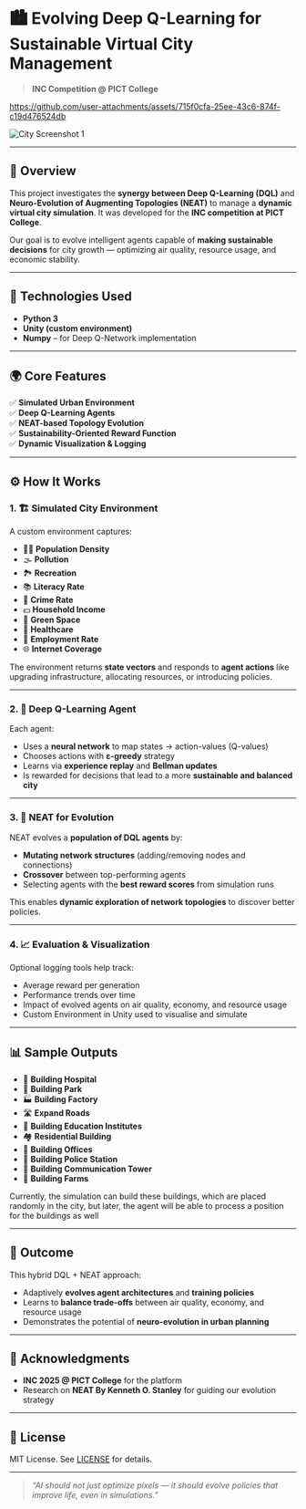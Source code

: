 # 🏙️ Evolving Deep Q-Learning for Sustainable Virtual City Management  
> **INC Competition @ PICT College**



https://github.com/user-attachments/assets/715f0cfa-25ee-43c6-874f-c19d476524db


![City Screenshot 1](https://github.com/user-attachments/assets/774b8fbc-e6a4-4d28-9e7a-2f16df34991a)

---

## 📘 Overview

This project investigates the **synergy between Deep Q-Learning (DQL)** and **Neuro-Evolution of Augmenting Topologies (NEAT)** to manage a **dynamic virtual city simulation**. It was developed for the **INC competition at PICT College**.

Our goal is to evolve intelligent agents capable of **making sustainable decisions** for city growth — optimizing air quality, resource usage, and economic stability.

---

## 🧠 Technologies Used

- **Python 3**
- **Unity (custom environment)**
- **Numpy** – for Deep Q-Network implementation

---

## 🌍 Core Features

✅ **Simulated Urban Environment**  
✅ **Deep Q-Learning Agents**  
✅ **NEAT-based Topology Evolution**  
✅ **Sustainability-Oriented Reward Function**  
✅ **Dynamic Visualization & Logging**

---

## ⚙️ How It Works

### 1. 🏗️ Simulated City Environment

A custom environment captures:
* 🧍‍♂️ **Population Density**
* 🌫️ **Pollution**
* 🏞️ **Recreation**
* 📚 **Literacy Rate**
* 🚓 **Crime Rate**
* 💵 **Household Income**
* 🌳 **Green Space**
* 🏥 **Healthcare**
* 💼 **Employment Rate**
* 🌐 **Internet Coverage**


The environment returns **state vectors** and responds to **agent actions** like upgrading infrastructure, allocating resources, or introducing policies.

---

### 2. 🤖 Deep Q-Learning Agent

Each agent:
- Uses a **neural network** to map states → action-values (Q-values)
- Chooses actions with **ε-greedy** strategy
- Learns via **experience replay** and **Bellman updates**
- Is rewarded for decisions that lead to a more **sustainable and balanced city**

---

### 3. 🧬 NEAT for Evolution

NEAT evolves a **population of DQL agents** by:
- **Mutating network structures** (adding/removing nodes and connections)
- **Crossover** between top-performing agents
- Selecting agents with the **best reward scores** from simulation runs

This enables **dynamic exploration of network topologies** to discover better policies.

---

### 4. 📈 Evaluation & Visualization

Optional logging tools help track:
- Average reward per generation
- Performance trends over time
- Impact of evolved agents on air quality, economy, and resource usage
- Custom Environment in Unity used to visualise and simulate

---

## 📊 Sample Outputs

* 🏥 **Building Hospital**
* 🌳 **Building Park**
* 🏭 **Building Factory**
* 🛣️ **Expand Roads**
* 🏫 **Building Education Institutes**
* 🏘️ **Residential Building**
* 🏢 **Building Offices**
* 🚓 **Building Police Station**
* 📡 **Building Communication Tower**
* 🚜 **Building Farms**

Currently, the simulation can build these buildings, which are placed randomly in the city, but later,
the agent will be able to process a position for the buildings as well

---

## 🏁 Outcome

This hybrid DQL + NEAT approach:
- Adaptively **evolves agent architectures** and **training policies**
- Learns to **balance trade-offs** between air quality, economy, and resource usage
- Demonstrates the potential of **neuro-evolution in urban planning**

---

## 🙌 Acknowledgments

- **INC 2025 @ PICT College** for the platform  
- Research on **NEAT By Kenneth O. Stanley** for guiding our evolution strategy

---

## 📜 License

MIT License. See [LICENSE](LICENSE) for details.

---

> _“AI should not just optimize pixels — it should evolve policies that improve life, even in simulations.”_
